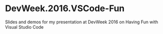 # DevWeek.2016.VSCode-Fun
Slides and demos for my presentation at DevWeek 2016 on Having Fun with Visual Studio Code
